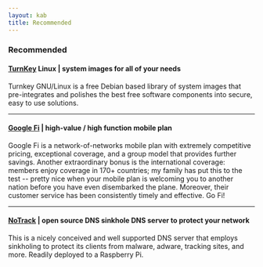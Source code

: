 ```yaml
---
layout: kab
title: Recommended
---
```

### Recommended

#### [TurnKey](https://www.turnkeylinux.org/about) Linux | system images for all of your needs

Turnkey GNU/Linux is a free Debian based library of system images that pre-integrates and polishes the best free software components into secure, easy to use solutions.

----
#### [Google Fi](https://fi.google.com/about/) | high-value / high function mobile plan

Google Fi is a network-of-networks mobile plan with extremely competitive pricing, exceptional coverage, and a group model that provides further  savings. Another extraordinary bonus is the international coverage: members enjoy coverage in 170+ countries; my family has put this to the test -- pretty nice when your mobile plan is welcoming you to another nation before you have even disembarked the plane. Moreover, their customer service has been consistently timely and effective. Go Fi!

----
#### [NoTrack](https://github.com/quidsup/notrack) | open source DNS sinkhole DNS server to protect your network

This is a nicely conceived and well supported DNS server that employs sinkholing to protect its clients from malware, adware, tracking sites, and more. Readily deployed to a Raspberry Pi.

<br/>
<br/>


